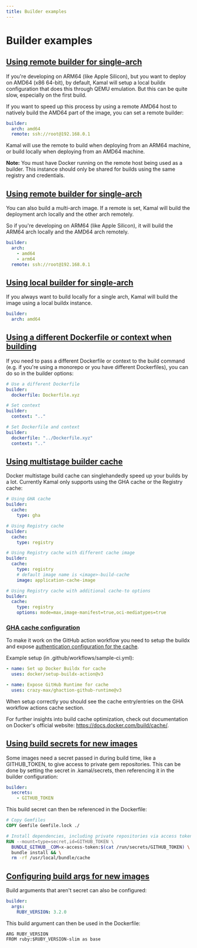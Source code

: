 ```yaml
---
title: Builder examples
---
```


# Builder examples

## [Using remote builder for single-arch](#using-remote-builder-for-single-arch)

If you're developing on ARM64 (like Apple Silicon), but you want to deploy on AMD64 (x86 64-bit), by default, Kamal will setup a local buildx configuration that does this through QEMU emulation. But this can be quite slow, especially on the first build.

If you want to speed up this process by using a remote AMD64 host to natively build the AMD64 part of the image, you can set a remote builder:

```yaml
builder:
  arch: amd64
  remote: ssh://root@192.168.0.1
```

Kamal will use the remote to build when deploying from an ARM64 machine, or build locally when deploying from an AMD64 machine.

**Note:** You must have Docker running on the remote host being used as a builder. This instance should only be shared for builds using the same registry and credentials.

## [Using remote builder for single-arch](#using-remote-builder-for-native-multi-arch)

You can also build a multi-arch image. If a remote is set, Kamal will build the deployment arch locally and the other arch remotely.

So if you're developing on ARM64 (like Apple Silicon), it will build the ARM64 arch locally and the AMD64 arch remotely.

```yaml
builder:
  arch:
    - amd64
    - arm64
  remote: ssh://root@192.168.0.1
```

## [Using local builder for single-arch](#using-local-builder-for-single-arch)

If you always want to build locally for a single arch, Kamal will build the image using a local buildx instance.

```yaml
builder:
  arch: amd64
```

## [Using a different Dockerfile or context when building](#using-a-different-dockerfile-or-context-when-building)

If you need to pass a different Dockerfile or context to the build command (e.g. if you're using a monorepo or you have different Dockerfiles), you can do so in the builder options:

```yaml
# Use a different Dockerfile
builder:
  dockerfile: Dockerfile.xyz

# Set context
builder:
  context: ".."

# Set Dockerfile and context
builder:
  dockerfile: "../Dockerfile.xyz"
  context: ".."
```

## [Using multistage builder cache](#using-multistage-builder-cache)

Docker multistage build cache can singlehandedly speed up your builds by a lot. Currently Kamal only supports using the GHA cache or the Registry cache:

```yaml
# Using GHA cache
builder:
  cache:
    type: gha

# Using Registry cache
builder:
  cache:
    type: registry

# Using Registry cache with different cache image
builder:
  cache:
    type: registry
    # default image name is <image>-build-cache
    image: application-cache-image

# Using Registry cache with additional cache-to options
builder:
  cache:
    type: registry
    options: mode=max,image-manifest=true,oci-mediatypes=true
```

### [GHA cache configuration](#gha-cache-configuration)

To make it work on the GitHub action workflow you need to setup the buildx and expose [authentication configuration for the cache](https://docs.docker.com/build/cache/backends/gha/#authentication).

Example setup (in .github/workflows/sample-ci.yml):

```yaml
- name: Set up Docker Buildx for cache
  uses: docker/setup-buildx-action@v3

- name: Expose GitHub Runtime for cache
  uses: crazy-max/ghaction-github-runtime@v3
```

When setup correctly you should see the cache entry/entries on the GHA workflow actions cache section.

For further insights into build cache optimization, check out documentation on Docker's official website: https://docs.docker.com/build/cache/.

## [Using build secrets for new images](#using-build-secrets-for-new-images)

Some images need a secret passed in during build time, like a GITHUB_TOKEN, to give access to private gem repositories. This can be done by setting the secret in .kamal/secrets, then referencing it in the builder configuration:

```yaml
builder:
  secrets:
    - GITHUB_TOKEN
```

This build secret can then be referenced in the Dockerfile:

```dockerfile
# Copy Gemfiles
COPY Gemfile Gemfile.lock ./

# Install dependencies, including private repositories via access token (then remove bundle cache with exposed GITHUB_TOKEN)
RUN --mount=type=secret,id=GITHUB_TOKEN \
  BUNDLE_GITHUB__COM=x-access-token:$(cat /run/secrets/GITHUB_TOKEN) \
  bundle install && \
  rm -rf /usr/local/bundle/cache
```

## [Configuring build args for new images](#configuring-build-args-for-new-images)

Build arguments that aren't secret can also be configured:

```yaml
builder:
  args:
    RUBY_VERSION: 3.2.0
```

This build argument can then be used in the Dockerfile:

```
ARG RUBY_VERSION
FROM ruby:$RUBY_VERSION-slim as base
```
